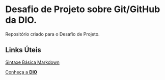 # Desafio de Projeto sobre Git/GitHub da DIO.
Repositório criado para o Desafio de Projeto.

## Links Úteis
[Sintaxe Básica Markdown](https://www.markdownguide.org/basic-syntax/)

[Conheça a **DIO**](https://www.dio.me/)
